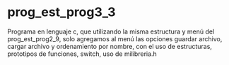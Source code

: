# prog_est_prog3_3
Programa en lenguaje c, que utilizando la misma estructura y menú del prog_est_prog2_9, solo agregamos al menú las opciones  guardar archivo, cargar archivo y ordenamiento por nombre, con el uso de estructuras, prototipos de funciones, switch, uso de milibreria.h

